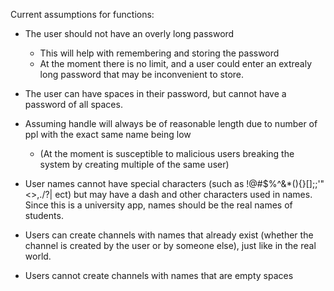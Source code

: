 Current assumptions for functions:

- The user should not have an overly long password
    - This will help with remembering and storing the password
    - At the moment there is no limit, and a user could enter an extrealy long password that may be 
      inconvenient to store.

- The user can have spaces in their password, but cannot have a password of all spaces.

- Assuming handle will always be of reasonable length due to number of ppl with the exact same name being low
    - (At the moment is susceptible to malicious users breaking the system by creating multiple of the same user)

- User names cannot have special characters (such as !@#$%^&*(){}[];;'"<>,./?| ect) but may have a dash and other 
  characters used in names. Since this is a university app, names should be the real names of students.

- Users can create channels with names that already exist (whether the channel is created by the user or by someone else), just like in the real world.

- Users cannot create channels with names that are empty spaces